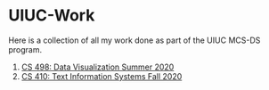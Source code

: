 # UIUC-Work

Here is a collection of all my work done as part of the UIUC MCS-DS program.

1. [CS 498: Data Visualization Summer 2020](./Data%20Visualization/README.md)
1. [CS 410: Text Information Systems Fall 2020](./Text%20Information%20Systems/README.md)
